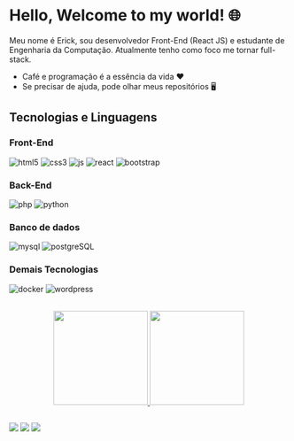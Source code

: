# Hello, Welcome to my world! 🌐
Meu nome é Erick, sou desenvolvedor Front-End (React JS) e estudante de Engenharia da Computação. Atualmente tenho como foco me tornar full-stack.

* Café e programação é a essência da vida ❤️
* Se precisar de ajuda, pode olhar meus repositórios 🖥️

## Tecnologias e Linguagens
### Front-End
![html5](https://user-images.githubusercontent.com/78397162/155825880-32f15bdb-e223-40b4-8088-d51f7b4e15cc.png) 
![css3](https://user-images.githubusercontent.com/78397162/155825874-3ca8c832-e628-4e57-9250-48705fae1b68.png) 
![js](https://user-images.githubusercontent.com/78397162/155826429-78a9aeb8-7f02-438b-9a2d-fab79870426b.png) 
![react](https://user-images.githubusercontent.com/78397162/155825909-aeb2e062-0b68-4d39-ba7b-c28250bcd192.png) 
![bootstrap](https://user-images.githubusercontent.com/78397162/155825863-58251b0f-d79c-4aa4-bfd4-d0ade489ecb4.png) 

### Back-End
![php](https://user-images.githubusercontent.com/78397162/155825931-5f76697a-58fd-494b-a148-3c5f9bc460b6.png) 
![python](https://user-images.githubusercontent.com/78397162/155826010-296b3548-0899-4cb1-a396-6cc4af0791f6.png)

### Banco de dados
![mysql](https://user-images.githubusercontent.com/78397162/155826202-71e27deb-1ad9-4811-a3fc-1c42e38990fa.png) 
![postgreSQL](https://user-images.githubusercontent.com/78397162/155826205-3533b5ec-b4ca-4285-887f-10e50be40e01.png) 

### Demais Tecnologias
![docker](https://user-images.githubusercontent.com/78397162/155826215-db666558-86af-49ea-8f13-5ac880ca5bbe.png) 
![wordpress](https://user-images.githubusercontent.com/78397162/155826222-a76e50d5-094f-4d32-8838-e89c004f0655.png) 


<br>
<div align="center">
  <a href="https://github.com/ErickBalbino">
  <img height="170em" src="https://github-readme-stats.vercel.app/api?username=ErickBalbino&show_icons=true&theme=dracula&include_all_commits=true&count_private=true"/>
  <img height="170em" src="https://github-readme-stats.vercel.app/api/top-langs/?username=ErickBalbino&layout=compact&langs_count=7&theme=dracula"/>
</div>
  
##
  
<div> 
  <a href="https://www.instagram.com/dev.eriick/" target="_blank"><img src="https://img.shields.io/badge/-Instagram-%23E4405F?style=for-the-badge&logo=instagram&logoColor=white" target="_blank"></a>
  <a href = "mailto:eriickdeveloper@gmail.com"><img src="https://img.shields.io/badge/-Gmail-%23333?style=for-the-badge&logo=gmail&logoColor=white" target="_blank"></a>
  <a href="https://www.linkedin.com/in/developer-erick-balbino" target="_blank"><img src="https://img.shields.io/badge/-LinkedIn-%230077B5?style=for-the-badge&logo=linkedin&logoColor=white" target="_blank"></a> 

</div>
